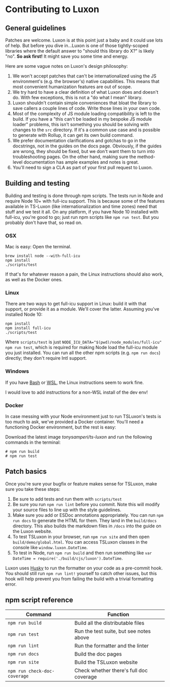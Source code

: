 # Contributing to Luxon

## General guidelines

Patches are welcome. Luxon is at this point just a baby and it could use lots of help. But before you dive in...Luxon is one of those tightly-scoped libraries where the default answer to "should this library do X?" is likely "no". **So ask first!** It might save you some time and energy.

Here are some vague notes on Luxon's design philosophy:

1.  We won't accept patches that can't be internationalized using the JS environment's (e.g. the browser's) native capabilities. This means that most convenient humanization features are out of scope.
1.  We try hard to have a clear definition of what Luxon does and doesn't do. With few exceptions, this is not a "do what I mean" library.
1.  Luxon shouldn't contain simple conveniences that bloat the library to save callers a couple lines of code. Write those lines in your own code.
1.  Most of the complexity of JS module loading compatibility is left to the build. If you have a "this can't be loaded in my bespoke JS module loader" problems, this isn't something you should be solving with changes to the `src` directory. If it's a common use case and is possible to generate with Rollup, it can get its own build command.
1.  We prefer documentation clarifications and gotchas to go in the docstrings, not in the guides on the docs page. Obviously, if the guides are wrong, they should be fixed, but we don't want them to turn into troubleshooting pages. On the other hand, making sure the method-level documentation has ample examples and notes is great.
1.  You'll need to sign a CLA as part of your first pull request to Luxon.

## Building and testing

Building and testing is done through npm scripts. The tests run in Node and require Node 10+ with full-icu support. This is because some of the features available in TS-Luxon (like internationalization and time zones) need that stuff and we test it all. On any platform, if you have Node 10 installed with full-icu, you're good to go; just run npm scripts like `npm run test`. But you probably don't have that, so read on.



### OSX

Mac is easy:
Open the terminal.

```
brew install node --with-full-icu
npm install
./scripts/test
```

If that's for whatever reason a pain, the Linux instructions should also work, as well as the Docker ones.

### Linux

There are two ways to get full-icu support in Linux: build it with that support, or provide it as a module. We'll cover the latter. Assuming you've installed Node 10:

```
npm install
npm install full-icu
./scripts/test
```

Where `scripts/test` is just `NODE_ICU_DATA="$(pwd)/node_modules/full-icu" npm run test`, which is required for making Node load the full-icu module you just installed. You can run all the other npm scripts (e.g. `npm run docs`) directly; they don't require Intl support.

### Windows

If you have [Bash](https://git-scm.com/downloads) or [WSL](https://docs.microsoft.com/en-us/windows/wsl/install-win10), the Linux instructions seem to work fine.

I would love to add instructions for a non-WSL install of the dev env!

### Docker

In case messing with your Node environment just to run TSLuxon's tests is too much to ask, we've provided a Docker container.
You'll need a functioning Docker environment, but the rest is easy:

Download the latest image *tonysamperi/ts-luxon* and run the following commands in the terminal:

```
# npm run build
# npm run test
```

## Patch basics

Once you're sure your bugfix or feature makes sense for TSLuxon, make sure you take these steps:

1.  Be sure to add tests and run them with `scripts/test`
1.  Be sure you run `npm run lint` before you commit. Note this will modify your source files to line up with the style guidelines.
1.  Make sure you add or ESDoc annotations appropriately. You can run `npm run docs` to generate the HTML for them. They land in the `build/docs` directory. This also builds the markdown files in `/docs` into the guide on the Luxon website.
1.  To test TSLuxon in your browser, run `npm run site` and then open `build/demo/global.html`. You can access TSLuxon classes in the console like `window.luxon.DateTime`.
1.  To test in Node, run `npm run build` and then run something like `var DateTime = require('./build/cjs/luxon').DateTime`.

Luxon uses [Husky](https://github.com/typicode/husky) to run the formatter on your code as a pre-commit hook. You should still run `npm run lint!` yourself to catch other issues, but this hook will help prevent you from failing the build with a trivial formatting error.

## npm script reference

| Command                      | Function                                |
| ---------------------------- | --------------------------------------- |
| `npm run build`              | Build all the distributable files       |
| `npm run test`               | Run the test suite, but see notes above |
| `npm run lint`               | Run the formatter and the linter        |
| `npm run docs`               | Build the doc pages                     |
| `npm run site`               | Build the TSLuxon website               |
| `npm run check-doc-coverage` | Check whether there's full doc coverage |
